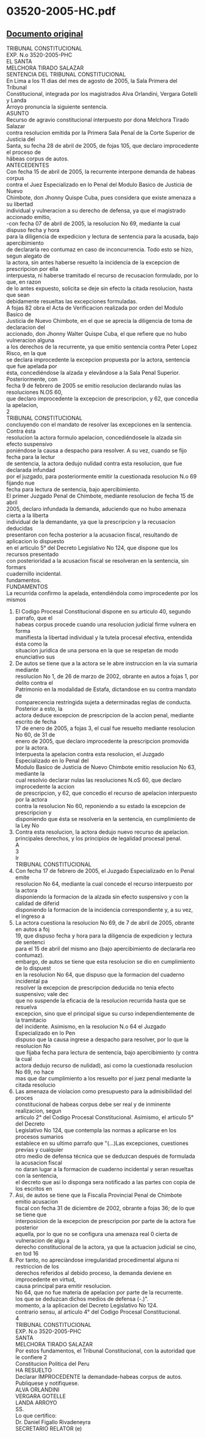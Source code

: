
03520-2005-HC.pdf
=================
  
[Documento original](https://tc.gob.pe/jurisprudencia/2005/03520-2005-HC.pdf)  
---  
TRIBUNAL CONSTITUCIONAL  
EXP. N.o 3520-2005-PHC  
EL SANTA  
MELCHORA TIRADO SALAZAR  
SENTENCIA DEL TRIBUNAL CONSTITUCIONAL  
En Lima a los 11 dias del mes de agosto de 2005, la Sala Primera del Tribunal  
Constitucional, integrada por los magistrados Alva Orlandini, Vergara Gotelli y Landa  
Arroyo pronuncia la siguiente sentencia.  
ASUNTO  
Recurso de agravio constitucional interpuesto por dona Melchora Tirado Salazar  
contra resolucion emitida por la Primera Sala Penal de la Corte Superior de Justicia del  
Santa, su fecha 28 de abril de 2005, de fojas 105, que declaro improcedente el proceso de  
hâbeas corpus de autos.  
ANTECEDENTES  
Con fecha 15 de abril de 2005, la recurrente interpone demanda de habeas corpus  
contra el Juez Especializado en lo Penal del Modulo Basico de Justicia de Nuevo  
Chimbote, don Jhonny Quispe Cuba, pues considera que existe amenaza a su libertad  
individual y vulneracion a su derecho de defensa, ya que el magistrado accionado emitio,  
-con fecha 07 de abril de 2005, la resolucion No 69, mediante la cual dispuso fecha y hora  
para la diligencia de expedicion y lectura de sentencia para la acusada, bajo apercibimiento  
de declararla reo contumaz en caso de inconcurrencia. Todo esto se hizo, segun alegato de  
la actora, sin antes haberse resuelto la incidencia de la excepcion de prescripcion por ella  
interpuesta, ni haberse tramitado el recurso de recusacion formulado, por lo que, en razon  
de lo antes expuesto, solicita se deje sin efecto la citada resolucion, hasta que sean  
debidamente resueltas las excepciones formuladas.  
A fojas 82 obra el Acta de Verificacion realizada por orden del Modulo Basico de  
Justicia de Nuevo Chimbote, en el que se aprecia la diligencia de toma de declaracion del  
accionado, don Jhonny Walter Quispe Cuba, el que refiere que no hubo vulneracion alguna  
a los derechos de la recurrente, ya que emitio sentencia contra Peter Lopez Risco, en la que  
se declara improcedente la excepcion propuesta por la actora, sentencia que fue apelada por  
ésta, concediéndose la alzada y elevândose a la Sala Penal Superior. Posteriormente, con  
fecha 9 de febrero de 2005 se emitio resolucion declarando nulas las resoluciones N.OS 60,  
que declaro improcedente la excepcion de prescripcion, y 62, que concedia la apelacion,  
2  
TRIBUNAL CONSTITUCIONAL  
concluyendo con el mandato de resolver las excepciones en la sentencia. Contra ésta  
resolucion la actora formulo apelacion, concediéndosele la alzada sin efecto suspensivo  
poniéndose la causa a despacho para resolver. A su vez, cuando se fijo fecha para la lectur  
de sentencia, la actora dedujo nulidad contra esta resolucion, que fue declarada infundad  
por el juzgado, para posteriormente emitir la cuestionada resolucion N.o 69 fijando nue  
fecha para lectura de sentencia, bajo apercibimiento.  
El primer Juzgado Penal de Chimbote, mediante resolucion de fecha 15 de abril  
2005, declaro infundada la demanda, aduciendo que no hubo amenaza cierta a la liberta  
individual de la demandante, ya que la prescripcion y la recusacion deducidas  
presentaron con fecha posterior a la acusacion fiscal, resultando de aplicacion lo dispuesto  
en el articulo 5° del Decreto Legislativo No 124, que dispone que los recursos presentado  
con posterioridad a la acusacion fiscal se resolveran en la sentencia, sin formars  
cuadernillo incidental.  
fundamentos.  
FUNDAMENTOS  
La recurrida confirmo la apelada, entendiéndola como improcedente por los mismos  
1. El Codigo Procesal Constitucional dispone en su articulo 40, segundo parrafo, que el  
habeas corpus procede cuando una resolucion judicial firme vulnera en forma  
manifiesta la libertad individual y la tutela procesal efectiva, entendida ésta como la  
situacion juridica de una persona en la que se respetan de modo enunciativo sus  
2. De autos se tiene que a la actora se le abre instruccion en la via sumaria mediante  
resolucion No 1, de 26 de marzo de 2002, obrante en autos a fojas 1, por delito contra el  
Patrimonio en la modalidad de Estafa, dictandose en su contra mandato de  
comparecencia restringida sujeta a determinadas reglas de conducta. Posterior a esto, la  
actora deduce excepcion de prescripcion de la accion penal, mediante escrito de fecha  
17 de enero de 2005, a fojas 3, el cual fue resuelto mediante resolucion No 60, de 31 de  
enero de 2005, que declaro improcedente la prescripcion promovida por la actora.  
Interpuesta la apelacion contra esta resolucion, el Juzgado Especializado en lo Penal del  
Modulo Basico de Justicia de Nuevo Chimbote emitio resolucion No 63, mediante la  
cual resolvio declarar nulas las resoluciones N.oS 60, que declaro improcedente la accion  
de prescripcion, y 62, que concedio el recurso de apelacion interpuesto por la actora  
contra la resolucion No 60, reponiendo a su estado la excepcion de prescripcion y  
disponiendo que ésta se resolveria en la sentencia, en cumplimiento de la Ley No  
28117. Contra esta resolucion, la actora dedujo nuevo recurso de apelacion.  
principales derechos, y los principios de legalidad procesal penal.  
A  
3  
Ir  
TRIBUNAL CONSTITUCIONAL  
3. Con fecha 17 de febrero de 2005, el Juzgado Especializado en lo Penal emite  
resolucion No 64, mediante la cual concede el recurso interpuesto por la actora  
disponiendo la formacion de la alzada sin efecto suspensivo y con la calidad de diferid  
disponiendo la formacion de la incidencia correspondiente y, a su vez, el ingreso a  
4. La actora cuestiona la resolucion No 69, de 7 de abril de 2005, obrante en autos a foj  
19, que dispuso fecha y hora para la diligencia de expedicion y lectura de sentenci  
para el 15 de abril del mismo ano (bajo apercibimiento de declararla reo contumaz).  
embargo, de autos se tiene que esta resolucion se dio en cumplimiento de lo dispuest  
en la resolucion No 64, que dispuso que la formacion del cuaderno incidental pa  
resolver la excepcion de prescripcion deducida no tenia efecto suspensivo; vale dec  
que no suspende la eficacia de la resolucion recurrida hasta que se resuelva  
excepcion, sino que el principal sigue su curso independientemente de la tramitacio  
del incidente. Asimismo, en la resolucion N.o 64 el Juzgado Especializado en lo Pen  
dispuso que la causa ingrese a despacho para resolver, por lo que la resolucion No  
que fijaba fecha para lectura de sentencia, bajo apercibimiento (y contra la cual  
actora dedujo recurso de nulidad), asi como la cuestionada resolucion No 69, no hace  
mas que dar cumplimiento a los resuelto por el juez penal mediante la citada resolucio  
5. Las amenaza de violacion como presupuesto para la admisibilidad del proces  
constitucional de habeas corpus debe ser real y de inminente realizacion, segun  
articulo 2° del Codigo Procesal Constitucional. Asimismo, el articulo 5° del Decreto  
Legislativo No 124, que contempla las normas a aplicarse en los procesos sumarios  
establece en su ultimo parrafo que "(...)Las excepciones, cuestiones previas y cualquier  
otro medio de defensa técnica que se deduzcan después de formulada la acusacion fiscal  
no daran lugar a la formacion de cuaderno incidental y seran resueltas con la sentencia,  
el decreto que asi lo disponga sera notificado a las partes con copia de los escritos en  
6. Asi, de autos se tiene que la Fiscalia Provincial Penal de Chimbote emitio acusacion  
fiscal con fecha 31 de diciembre de 2002, obrante a fojas 36; de lo que se tiene que  
interposicion de la excepcion de prescripcion por parte de la actora fue posterior  
aquella, por lo que no se configura una amenaza real 0 cierta de vulneracion de algu a  
derecho constitucional de la actora, ya que la actuacion judicial se cino, en tod 16  
7. Por tanto, no apreciàndose irregularidad procedimental alguna ni restriccion de los  
derechos referidos al debido proceso, la demanda deviene en improcedente en virtud,  
causa principal para emitir resolucion.  
No 64, que no fue materia de apelacion por parte de la recurrente.  
los que se deduzcan dichos medios de defensa (-.)".  
momento, a la aplicacion del Decreto Legislativo No 124.  
contrario sensu, al articulo 4° del Codigo Procesal Constitucional.  
4  
TRIBUNAL CONSTITUCIONAL  
EXP. N.o 3520-2005-PHC  
SANTA  
MELCHORA TIRADO SALAZAR  
Por estos fundamentos, el Tribunal Constitucional, con la autoridad que le confiere 2  
Constitucion Politica del Peru  
HA RESUELTO  
Declarar IMPROCEDENTE la demandade-habeas corpus de autos.  
Publiquese y notifiquese.  
ALVA ORLANDINI  
VERGARA GOTELLE  
LANDA ARROYO  
SS.  
Lo que certifico:  
Dr. Daniel Figallo Rivadeneyra  
SECRETARIO RELATOR (e)